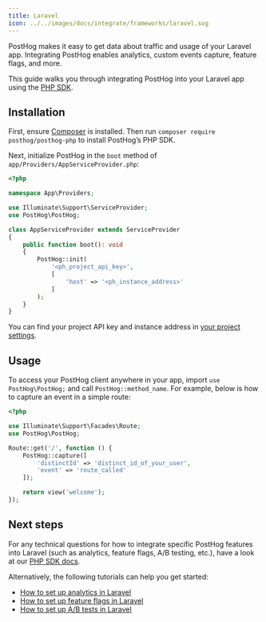 ```yaml
---
title: Laravel
icon: ../../images/docs/integrate/frameworks/laravel.svg
---
```


PostHog makes it easy to get data about traffic and usage of your Laravel app. Integrating PostHog enables analytics, custom events capture, feature flags, and more.

This guide walks you through integrating PostHog into your Laravel app using the [PHP SDK](/docs/libraries/php).

## Installation

First, ensure [Composer](https://getcomposer.org/) is installed. Then run `composer require posthog/posthog-php` to install PostHog’s PHP SDK.

Next, initialize PostHog in the `boot` method of `app/Providers/AppServiceProvider.php`:

```php file=app/Providers/AppServiceProvider.php
<?php

namespace App\Providers;

use Illuminate\Support\ServiceProvider;
use PostHog\PostHog;

class AppServiceProvider extends ServiceProvider
{
    public function boot(): void
    {
        PostHog::init(
            '<ph_project_api_key>',
            [
                'host' => '<ph_instance_address>'
            ]
        );
    }
}
```

You can find your project API key and instance address in [your project settings](https://us.posthog.com/project/settings). 

## Usage

To access your PostHog client anywhere in your app, import `use PostHog\PostHog;` and call `PostHog::method_name`. For example, below is how to capture an event in a simple route:

```php file=routes/web.php
<?php

use Illuminate\Support\Facades\Route;
use PostHog\PostHog;

Route::get('/', function () {
    PostHog::capture([
        'distinctId' => 'distinct_id_of_your_user',
        'event' => 'route_called'
    ]);

    return view('welcome');
});
```

## Next steps

For any technical questions for how to integrate specific PostHog features into Laravel (such as analytics, feature flags, A/B testing, etc.), have a look at our [PHP SDK docs](/docs/libraries/php).

Alternatively, the following tutorials can help you get started:

- [How to set up analytics in Laravel](/tutorials/laravel-analytics)
- [How to set up feature flags in Laravel](/tutorials/laravel-feature-flags)
- [How to set up A/B tests in Laravel](/tutorials/laravel-ab-tests)

